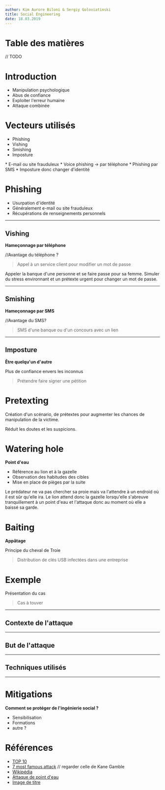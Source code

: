 ```yaml
---
author: Kim Aurore Biloni & Sergiy Goloviatinski
title: Social Engineering
date: 18.03.2019
---
```


# Table des matières

// TODO

# Introduction

* Manipulation psychologique
* Abus de confiance
* Exploiter l'erreur humaine
* Attaque combinée

# Vecteurs utilisés

* Phishing
* Vishing
* Smishing
* Imposture

<aside class="notes">
* E-mail ou site frauduleux
* Voice phishing -> par téléphone
* Phishing par SMS
* Imposture donc changer d'identité
</aside>

# Phishing

* Usurpation d'identité
* Généralement e-mail ou site frauduleux
* Récupérations de renseignements personnels

---

## Vishing

**Hameçonnage par téléphone**

//Avantage du téléphone ?

> Appel à un service client pour modifier un mot de passe

<aside class="notes">
Appeler la banque d'une personne et se faire passe pour sa femme. Simuler du stress environnant et un prétexte urgent pour changer un mot de passe.
</aside>

---

## Smishing

**Hameçonnage par SMS**

//Avantage du SMS?

> SMS d'une banque ou d'un concours avec un lien

<aside class="notes">

</aside>

---

## Imposture

**Être quelqu'un d'autre**

Plus de confiance envers les inconnus

> Prétendre faire signer une pétition

<aside class="notes">

</aside>

# Pretexting

Création d'un scénario, de prétextes pour augmenter les chances de manipulation de la victime.

Réduit les doutes et les suspicions.

# Watering hole

**Point d'eau**

* Référence au lion et à la gazelle
* Observation des habitudes des cibles
* Mise en place de pièges par la suite

<aside class="notes">
Le prédateur ne va pas chercher sa proie mais va l'attendre à un endroid où il est sûr qu'elle ira. Le lion attend donc la gazelle lorsqu'elle s'abreuve tranquillement à un point d'eau et l'attaque donc au moment où elle a baissé sa garde.
</aside>

# Baiting

**Appâtage**

Principe du cheval de Troie

> Distribution de clés USB infectées dans une entreprise

# Exemple

Présentation du cas

> Cas à touver

---

## Contexte de l'attaque

---

## But de l'attaque

---

## Techniques utilisés

---

# Mitigations

**Comment se protéger de l'ingénierie social ?**

* Sensibilisation
* Formations
* autre ?

# Références

* [TOP 10](https://resources.infosecinstitute.com/the-top-ten-most-famous-social-engineering-attacks/#gref)
* [7 most famous attack](https://phoenixnap.com/blog/famous-social-engineering-attacks) // regarder celle de Kane Gamble
* [Wikipédia](https://en.wikipedia.org/wiki/Social_engineering_(security)#Techniques_and_terms)
* [Attaque de point d'eau](https://fr.wikipedia.org/wiki/Attaque_de_point_d%27eau)
* [Image de titre](https://www.google.com/url?sa=i&source=images&cd=&cad=rja&uact=8&ved=2ahUKEwie48OKjYfhAhVSmbQKHZUkCOkQjRx6BAgBEAU&url=https%3A%2F%2Ffirestormcyber.com%2Fblogs%2Ff%2Fsocial-engineering-the-c-suite&psig=AOvVaw1U-tPINjzh5CbQcIluT4at&ust=1552840833817135)
